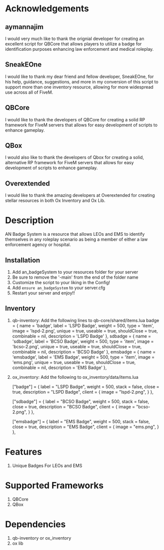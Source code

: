 # Acknowledgements

## aymannajim
I would very much like to thank the orignial developer for creating an excellent script for QBCore that allows players to utilize a badge for identification purposes enhancing law enforcement and medical roleplay.

## SneakEOne
I would like to thank my dear friend and fellow developer, SneakEOne, for his help, guidance, suggestions, and more in my conversion of this script to support more than one inventory resource, allowing for more widespread use across all of FiveM.

## QBCore
I would like to thank the developers of QBCore for creating a solid RP framework for FiveM servers that allows for easy development of scripts to enhance gameplay.

## QBox
I would also like to thank the developers of Qbox for creating a solid, alternative RP framework for FiveM servers that allows for easy development of scripts to enhance gameplay.

## Overextended
I would like to thank the amazing developers at Overextended for creating stellar resources in both Ox Inventory and Ox Lib.

# Description
AN Badge System is a resource that allows LEOs and EMS to identify themselves in any roleplay scenario as being a member of either a law enforcement agency or hospital.

## Installation
1. Add an_badgeSystem to your resources folder for your server
2. Be sure to remove the '-main' from the end of the folder name
3. Customize the script to your liking in the Config!
4. Add ```ensure an_badgeSystem``` to your server.cfg
5. Restart your server and enjoy!!

## Inventory
1. qb-inventory: 
Add the following lines to qb-core/shared/items.lua
badge                        = { name = 'badge', label = 'LSPD Badge', weight = 500, type = 'item', image = 'lspd-2.png', unique = true, useable = true, shouldClose = true, combinable = nil, description = 'LSPD Badge' },
sdbadge                      = { name = 'sdbadge', label = 'BCSO Badge', weight = 500, type = 'item', image = 'bcso-2.png', unique = true, useable = true, shouldClose = true, combinable = nil, description = 'BCSO Badge' },
emsbadge                     = { name = 'emsbadge', label = 'EMS Badge', weight = 500, type = 'item', image = 'ems.png', unique = true, useable = true, shouldClose = true, combinable = nil, description = 'EMS Badge' },

2. ox_inventory: 
Add the following to ox_inventory/data/items.lua

	["badge"] = {
		label = "LSPD Badge",
		weight = 500,
		stack = false,
		close = true,
		description = "LSPD Badge",
		client = {
			image = "lspd-2.png",
		}
	},

    ["sdbadge"] = {
		label = "BCSO Badge",
		weight = 500,
		stack = false,
		close = true,
		description = "BCSO Badge",
		client = {
			image = "bcso-2.png",
		}
	},

    ["emsbadge"] = {
		label = "EMS Badge",
		weight = 500,
		stack = false,
		close = true,
		description = "EMS Badge",
		client = {
			image = "ems.png",
		}
	},

# Features
1. Unique Badges For LEOs and EMS

# Supported Frameworks
1. QBCore
2. QBox

# Dependencies
1. qb-inventory or ox_inventory
2. ox lib
